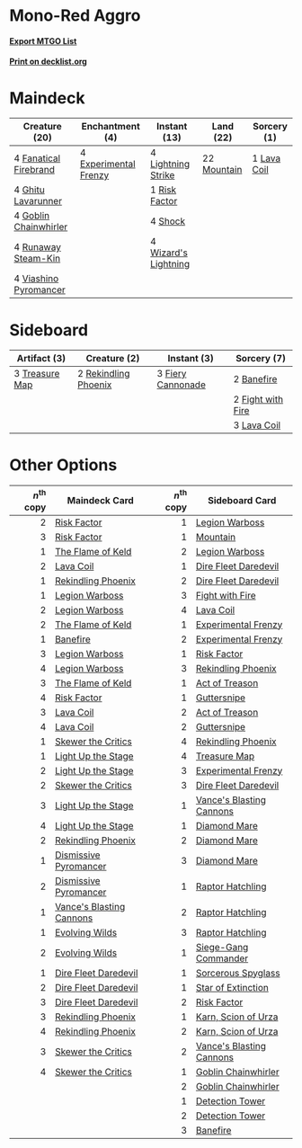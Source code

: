 # Mono-Red Aggro

#### [Export MTGO List](../collection/Mono-Red%20Aggro/Mono-Red%20Aggro.txt)
#### [Print on decklist.org](http://decklist.org/?deckmain=4%09Experimental%20Frenzy%0A4%09Fanatical%20Firebrand%0A4%09Ghitu%20Lavarunner%0A4%09Goblin%20Chainwhirler%0A1%09Lava%20Coil%0A4%09Lightning%20Strike%0A22%09Mountain%0A1%09Risk%20Factor%0A4%09Runaway%20Steam-Kin%0A4%09Shock%0A4%09Viashino%20Pyromancer%0A4%09Wizard's%20Lightning&deckside=2%09Banefire%0A3%09Fiery%20Cannonade%0A2%09Fight%20with%20Fire%0A3%09Lava%20Coil%0A2%09Rekindling%20Phoenix%0A3%09Treasure%20Map)
# Maindeck

|                                         Creature (20)                                          |                                        Enchantment (4)                                         |                                         Instant (13)                                          |                                      Land (22)                                       |                                     Sorcery (1)                                      |
|------------------------------------------------------------------------------------------------|------------------------------------------------------------------------------------------------|-----------------------------------------------------------------------------------------------|--------------------------------------------------------------------------------------|--------------------------------------------------------------------------------------|
|4 [Fanatical Firebrand](http://gatherer.wizards.com/Pages/Card/Details.aspx?multiverseid=439758)|4 [Experimental Frenzy](http://gatherer.wizards.com/Pages/Card/Details.aspx?multiverseid=452849)|4 [Lightning Strike](http://gatherer.wizards.com/Pages/Card/Details.aspx?multiverseid=435303)  |22 [Mountain](http://gatherer.wizards.com/Pages/Card/Details.aspx?multiverseid=439604)|1 [Lava Coil](http://gatherer.wizards.com/Pages/Card/Details.aspx?multiverseid=452858)|
|4 [Ghitu Lavarunner](http://gatherer.wizards.com/Pages/Card/Details.aspx?multiverseid=443015)   |                                                                                                |1 [Risk Factor](http://gatherer.wizards.com/Pages/Card/Details.aspx?multiverseid=452863)       |                                                                                      |                                                                                      |
|4 [Goblin Chainwhirler](http://gatherer.wizards.com/Pages/Card/Details.aspx?multiverseid=443017)|                                                                                                |4 [Shock](http://gatherer.wizards.com/Pages/Card/Details.aspx?multiverseid=386365)             |                                                                                      |                                                                                      |
|4 [Runaway Steam-Kin](http://gatherer.wizards.com/Pages/Card/Details.aspx?multiverseid=452865)  |                                                                                                |4 [Wizard's Lightning](http://gatherer.wizards.com/Pages/Card/Details.aspx?multiverseid=443040)|                                                                                      |                                                                                      |
|4 [Viashino Pyromancer](http://gatherer.wizards.com/Pages/Card/Details.aspx?multiverseid=447302)|                                                                                                |                                                                                               |                                                                                      |                                                                                      |


# Sideboard

|                                      Artifact (3)                                       |                                         Creature (2)                                          |                                        Instant (3)                                         |                                        Sorcery (7)                                         |
|-----------------------------------------------------------------------------------------|-----------------------------------------------------------------------------------------------|--------------------------------------------------------------------------------------------|--------------------------------------------------------------------------------------------|
|3 [Treasure Map](http://gatherer.wizards.com/Pages/Card/Details.aspx?multiverseid=435410)|2 [Rekindling Phoenix](http://gatherer.wizards.com/Pages/Card/Details.aspx?multiverseid=439768)|3 [Fiery Cannonade](http://gatherer.wizards.com/Pages/Card/Details.aspx?multiverseid=435297)|2 [Banefire](http://gatherer.wizards.com/Pages/Card/Details.aspx?multiverseid=397676)       |
|                                                                                         |                                                                                               |                                                                                            |2 [Fight with Fire](http://gatherer.wizards.com/Pages/Card/Details.aspx?multiverseid=443007)|
|                                                                                         |                                                                                               |                                                                                            |3 [Lava Coil](http://gatherer.wizards.com/Pages/Card/Details.aspx?multiverseid=452858)      |


# Other Options

|*n*<sup>th</sup> copy|                                           Maindeck Card                                           |*n*<sup>th</sup> copy|                                          Sideboard Card                                           |
|--------------------:|---------------------------------------------------------------------------------------------------|--------------------:|---------------------------------------------------------------------------------------------------|
|                    2|[Risk Factor](http://gatherer.wizards.com/Pages/Card/Details.aspx?multiverseid=452863)             |                    1|[Legion Warboss](http://gatherer.wizards.com/Pages/Card/Details.aspx?multiverseid=452859)          |
|                    3|[Risk Factor](http://gatherer.wizards.com/Pages/Card/Details.aspx?multiverseid=452863)             |                    1|[Mountain](http://gatherer.wizards.com/Pages/Card/Details.aspx?multiverseid=439604)                |
|                    1|[The Flame of Keld](http://gatherer.wizards.com/Pages/Card/Details.aspx?multiverseid=443011)       |                    2|[Legion Warboss](http://gatherer.wizards.com/Pages/Card/Details.aspx?multiverseid=452859)          |
|                    2|[Lava Coil](http://gatherer.wizards.com/Pages/Card/Details.aspx?multiverseid=452858)               |                    1|[Dire Fleet Daredevil](http://gatherer.wizards.com/Pages/Card/Details.aspx?multiverseid=439756)    |
|                    1|[Rekindling Phoenix](http://gatherer.wizards.com/Pages/Card/Details.aspx?multiverseid=439768)      |                    2|[Dire Fleet Daredevil](http://gatherer.wizards.com/Pages/Card/Details.aspx?multiverseid=439756)    |
|                    1|[Legion Warboss](http://gatherer.wizards.com/Pages/Card/Details.aspx?multiverseid=452859)          |                    3|[Fight with Fire](http://gatherer.wizards.com/Pages/Card/Details.aspx?multiverseid=443007)         |
|                    2|[Legion Warboss](http://gatherer.wizards.com/Pages/Card/Details.aspx?multiverseid=452859)          |                    4|[Lava Coil](http://gatherer.wizards.com/Pages/Card/Details.aspx?multiverseid=452858)               |
|                    2|[The Flame of Keld](http://gatherer.wizards.com/Pages/Card/Details.aspx?multiverseid=443011)       |                    1|[Experimental Frenzy](http://gatherer.wizards.com/Pages/Card/Details.aspx?multiverseid=452849)     |
|                    1|[Banefire](http://gatherer.wizards.com/Pages/Card/Details.aspx?multiverseid=397676)                |                    2|[Experimental Frenzy](http://gatherer.wizards.com/Pages/Card/Details.aspx?multiverseid=452849)     |
|                    3|[Legion Warboss](http://gatherer.wizards.com/Pages/Card/Details.aspx?multiverseid=452859)          |                    1|[Risk Factor](http://gatherer.wizards.com/Pages/Card/Details.aspx?multiverseid=452863)             |
|                    4|[Legion Warboss](http://gatherer.wizards.com/Pages/Card/Details.aspx?multiverseid=452859)          |                    3|[Rekindling Phoenix](http://gatherer.wizards.com/Pages/Card/Details.aspx?multiverseid=439768)      |
|                    3|[The Flame of Keld](http://gatherer.wizards.com/Pages/Card/Details.aspx?multiverseid=443011)       |                    1|[Act of Treason](http://gatherer.wizards.com/Pages/Card/Details.aspx?multiverseid=442107)          |
|                    4|[Risk Factor](http://gatherer.wizards.com/Pages/Card/Details.aspx?multiverseid=452863)             |                    1|[Guttersnipe](http://gatherer.wizards.com/Pages/Card/Details.aspx?multiverseid=438697)             |
|                    3|[Lava Coil](http://gatherer.wizards.com/Pages/Card/Details.aspx?multiverseid=452858)               |                    2|[Act of Treason](http://gatherer.wizards.com/Pages/Card/Details.aspx?multiverseid=442107)          |
|                    4|[Lava Coil](http://gatherer.wizards.com/Pages/Card/Details.aspx?multiverseid=452858)               |                    2|[Guttersnipe](http://gatherer.wizards.com/Pages/Card/Details.aspx?multiverseid=438697)             |
|                    1|[Skewer the Critics](http://gatherer.wizards.com/Pages/Card/Details.aspx?multiverseid=457259)      |                    4|[Rekindling Phoenix](http://gatherer.wizards.com/Pages/Card/Details.aspx?multiverseid=439768)      |
|                    1|[Light Up the Stage](http://gatherer.wizards.com/Pages/Card/Details.aspx?multiverseid=457251)      |                    4|[Treasure Map](http://gatherer.wizards.com/Pages/Card/Details.aspx?multiverseid=435410)            |
|                    2|[Light Up the Stage](http://gatherer.wizards.com/Pages/Card/Details.aspx?multiverseid=457251)      |                    3|[Experimental Frenzy](http://gatherer.wizards.com/Pages/Card/Details.aspx?multiverseid=452849)     |
|                    2|[Skewer the Critics](http://gatherer.wizards.com/Pages/Card/Details.aspx?multiverseid=457259)      |                    3|[Dire Fleet Daredevil](http://gatherer.wizards.com/Pages/Card/Details.aspx?multiverseid=439756)    |
|                    3|[Light Up the Stage](http://gatherer.wizards.com/Pages/Card/Details.aspx?multiverseid=457251)      |                    1|[Vance's Blasting Cannons](http://gatherer.wizards.com/Pages/Card/Details.aspx?multiverseid=435327)|
|                    4|[Light Up the Stage](http://gatherer.wizards.com/Pages/Card/Details.aspx?multiverseid=457251)      |                    1|[Diamond Mare](http://gatherer.wizards.com/Pages/Card/Details.aspx?multiverseid=447368)            |
|                    2|[Rekindling Phoenix](http://gatherer.wizards.com/Pages/Card/Details.aspx?multiverseid=439768)      |                    2|[Diamond Mare](http://gatherer.wizards.com/Pages/Card/Details.aspx?multiverseid=447368)            |
|                    1|[Dismissive Pyromancer](http://gatherer.wizards.com/Pages/Card/Details.aspx?multiverseid=447272)   |                    3|[Diamond Mare](http://gatherer.wizards.com/Pages/Card/Details.aspx?multiverseid=447368)            |
|                    2|[Dismissive Pyromancer](http://gatherer.wizards.com/Pages/Card/Details.aspx?multiverseid=447272)   |                    1|[Raptor Hatchling](http://gatherer.wizards.com/Pages/Card/Details.aspx?multiverseid=435309)        |
|                    1|[Vance's Blasting Cannons](http://gatherer.wizards.com/Pages/Card/Details.aspx?multiverseid=435327)|                    2|[Raptor Hatchling](http://gatherer.wizards.com/Pages/Card/Details.aspx?multiverseid=435309)        |
|                    1|[Evolving Wilds](http://gatherer.wizards.com/Pages/Card/Details.aspx?multiverseid=397871)          |                    3|[Raptor Hatchling](http://gatherer.wizards.com/Pages/Card/Details.aspx?multiverseid=435309)        |
|                    2|[Evolving Wilds](http://gatherer.wizards.com/Pages/Card/Details.aspx?multiverseid=397871)          |                    1|[Siege-Gang Commander](http://gatherer.wizards.com/Pages/Card/Details.aspx?multiverseid=413689)    |
|                    1|[Dire Fleet Daredevil](http://gatherer.wizards.com/Pages/Card/Details.aspx?multiverseid=439756)    |                    1|[Sorcerous Spyglass](http://gatherer.wizards.com/Pages/Card/Details.aspx?multiverseid=435407)      |
|                    2|[Dire Fleet Daredevil](http://gatherer.wizards.com/Pages/Card/Details.aspx?multiverseid=439756)    |                    1|[Star of Extinction](http://gatherer.wizards.com/Pages/Card/Details.aspx?multiverseid=435315)      |
|                    3|[Dire Fleet Daredevil](http://gatherer.wizards.com/Pages/Card/Details.aspx?multiverseid=439756)    |                    2|[Risk Factor](http://gatherer.wizards.com/Pages/Card/Details.aspx?multiverseid=452863)             |
|                    3|[Rekindling Phoenix](http://gatherer.wizards.com/Pages/Card/Details.aspx?multiverseid=439768)      |                    1|[Karn, Scion of Urza](http://gatherer.wizards.com/Pages/Card/Details.aspx?multiverseid=442889)     |
|                    4|[Rekindling Phoenix](http://gatherer.wizards.com/Pages/Card/Details.aspx?multiverseid=439768)      |                    2|[Karn, Scion of Urza](http://gatherer.wizards.com/Pages/Card/Details.aspx?multiverseid=442889)     |
|                    3|[Skewer the Critics](http://gatherer.wizards.com/Pages/Card/Details.aspx?multiverseid=457259)      |                    2|[Vance's Blasting Cannons](http://gatherer.wizards.com/Pages/Card/Details.aspx?multiverseid=435327)|
|                    4|[Skewer the Critics](http://gatherer.wizards.com/Pages/Card/Details.aspx?multiverseid=457259)      |                    1|[Goblin Chainwhirler](http://gatherer.wizards.com/Pages/Card/Details.aspx?multiverseid=443017)     |
|                     |                                                                                                   |                    2|[Goblin Chainwhirler](http://gatherer.wizards.com/Pages/Card/Details.aspx?multiverseid=443017)     |
|                     |                                                                                                   |                    1|[Detection Tower](http://gatherer.wizards.com/Pages/Card/Details.aspx?multiverseid=447386)         |
|                     |                                                                                                   |                    2|[Detection Tower](http://gatherer.wizards.com/Pages/Card/Details.aspx?multiverseid=447386)         |
|                     |                                                                                                   |                    3|[Banefire](http://gatherer.wizards.com/Pages/Card/Details.aspx?multiverseid=397676)                |

